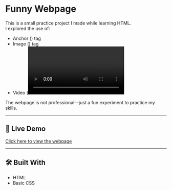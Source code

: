 # Funny Webpage 

This is a small practice project I made while learning HTML.  
I explored the use of:  
- Anchor (<a>) tag  
- Image (<img>) tag  
- Video (<video>) tag  

The webpage is not professional—just a fun experiment to practice my skills.  

---

## 🔗 Live Demo  
[Click here to view the webpage](https://nishthachauhan00-cloud.github.io/Funny-webpage-html/)  

---

## 🛠 Built With
- HTML 
- Basic CSS
